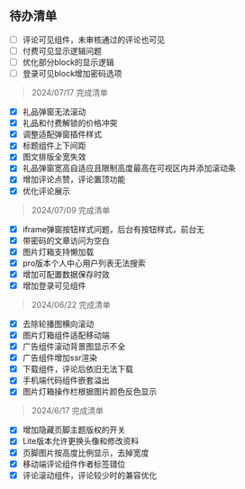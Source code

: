 ## 待办清单

- [ ] 评论可见组件，未审核通过的评论也可见
- [ ] 付费可见显示逻辑问题
- [ ] 优化部分block的显示逻辑
- [ ] 登录可见block增加密码选项

> 2024/07/17 完成清单

- [x] 礼品弹窗无法滚动
- [x] 礼品和付费解锁的价格冲突
- [x] 调整适配弹窗插件样式
- [x] 标题组件上下间距
- [x] 图文排版全宽失效
- [x] 礼品弹窗宽高自适应且限制高度最高在可视区内并添加滚动条
- [x] 增加评论点赞，评论置顶功能
- [x] 优化评论展示

> 2024/07/09 完成清单

- [x] iframe弹窗按钮样式问题，后台有按钮样式，前台无
- [x] 带密码的文章访问为空白
- [x] 图片灯箱支持懒加载
- [x] pro版本个人中心用户列表无法搜索
- [x] 增加可配置数据保存时效
- [x] 增加登录可见组件

> 2024/06/22 完成清单

- [x] 去除轮播图横向滚动
- [x] 图片灯箱组件适配移动端
- [x] 广告组件滚动背景图显示不全
- [x] 广告组件增加ssr渲染
- [x] 下载组件，评论后依旧无法下载
- [x] 手机端代码组件嵌套溢出
- [x] 图片灯箱操作栏根据图片颜色反色显示

> 2024/6/17 完成清单
  
- [x] 增加隐藏页脚主题版权的开关
- [x] Lite版本允许更换头像和修改资料
- [x] 页脚图片按高度比例显示，去掉宽度
- [x] 移动端评论组件作者标签错位
- [x] 评论滚动组件，评论较少时的兼容优化
